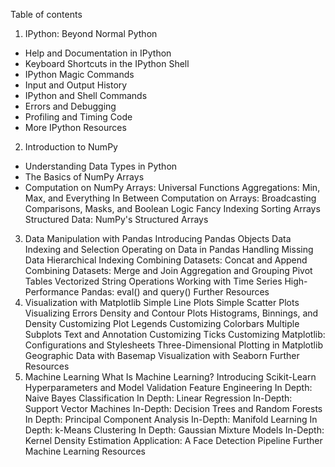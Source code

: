 Table of contents

1. IPython: Beyond Normal Python

- Help and Documentation in IPython
- Keyboard Shortcuts in the IPython Shell
- IPython Magic Commands
- Input and Output History
- IPython and Shell Commands
- Errors and Debugging
- Profiling and Timing Code
- More IPython Resources

2. Introduction to NumPy
- Understanding Data Types in Python
- The Basics of NumPy Arrays
- Computation on NumPy Arrays: Universal Functions
Aggregations: Min, Max, and Everything In Between
Computation on Arrays: Broadcasting
Comparisons, Masks, and Boolean Logic
Fancy Indexing
Sorting Arrays
Structured Data: NumPy's Structured Arrays
3. Data Manipulation with Pandas
Introducing Pandas Objects
Data Indexing and Selection
Operating on Data in Pandas
Handling Missing Data
Hierarchical Indexing
Combining Datasets: Concat and Append
Combining Datasets: Merge and Join
Aggregation and Grouping
Pivot Tables
Vectorized String Operations
Working with Time Series
High-Performance Pandas: eval() and query()
Further Resources
4. Visualization with Matplotlib
Simple Line Plots
Simple Scatter Plots
Visualizing Errors
Density and Contour Plots
Histograms, Binnings, and Density
Customizing Plot Legends
Customizing Colorbars
Multiple Subplots
Text and Annotation
Customizing Ticks
Customizing Matplotlib: Configurations and Stylesheets
Three-Dimensional Plotting in Matplotlib
Geographic Data with Basemap
Visualization with Seaborn
Further Resources
5. Machine Learning
What Is Machine Learning?
Introducing Scikit-Learn
Hyperparameters and Model Validation
Feature Engineering
In Depth: Naive Bayes Classification
In Depth: Linear Regression
In-Depth: Support Vector Machines
In-Depth: Decision Trees and Random Forests
In Depth: Principal Component Analysis
In-Depth: Manifold Learning
In Depth: k-Means Clustering
In Depth: Gaussian Mixture Models
In-Depth: Kernel Density Estimation
Application: A Face Detection Pipeline
Further Machine Learning Resources
